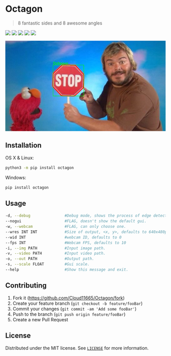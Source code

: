 # Octagon
> 8 fantastic sides and 8 awesome angles

[![](https://img.shields.io/github/workflow/status/Cloud11665/Octagon/Python%20application)](https://github.com/Cloud11665/Octagon/actions)
[![](https://img.shields.io/codefactor/grade/github/Cloud11665/Octagon)](https://www.codefactor.io/repository/github/cloud11665/octagon)
[![](https://img.shields.io/github/license/Cloud11665/Octagon)](https://github.com/Cloud11665/Octagon/blob/master/LICENSE)
[![](https://img.shields.io/pypi/v/Octagon)](https://pypi.org/project/Octagon)
[![](https://img.shields.io/pypi/pyversions/Octagon)](https://pypi.org/project/Octagon)

<img src="https://raw.githubusercontent.com/Cloud11665/Octagon/master/src/img/output.png" width=700px>

## Installation

OS X & Linux:
```sh
python3 -m pip install octagon
```
Windows:
```sh
pip install octagon
```

## Usage
```sh
-d, --debug               #Debug mode, shows the process of edge detection.
--nogui                   #FLAG, doesn't show the default gui.
-w, --webcam              #FLAG, can only choose one.
--wres INT INT            #Size of output, <x, y>, defaults to 640x480px
--wid INT                 #webcam ID, defaults to 0
--fps INT                 #Webcam FPS, defaults to 10
-i, --img PATH            #Input image path.
-v, --video PATH          #Input video path.
-o, --out PATH            #Output path.
-s, --scale FLOAT         #Gui scale.
--help                    #Show this message and exit.
```

## Contributing

1. Fork it (<https://github.com/Cloud11665/Octagon/fork>)
2. Create your feature branch (`git checkout -b feature/fooBar`)
3. Commit your changes (`git commit -am 'Add some fooBar'`)
4. Push to the branch (`git push origin feature/fooBar`)
5. Create a new Pull Request

## License
Distributed under the MIT license. See [``LICENSE``](https://github.com/Cloud11665/Octagon/blob/master/LICENSE) for more information.
